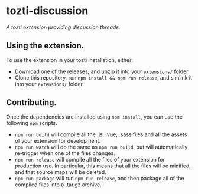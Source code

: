 # tozti-discussion
*A tozti extension providing discussion threads.*

## Using the extension.

To use the extension in your tozti installation, either:
- Download one of the releases, and unzip it into your `extensions/` folder.
- Clone this repository, run `npm install && npm run release`, and simlink it into your `extensions/` folder.

## Contributing.

Once the dependencies are installed using `npm install`, you can use the following `npm` scripts.

- `npm run build` will compile all the .js, .vue, .sass files and all the assets of your extension for development.
- `npm run watch` will do the same as `npm run build`, but will automatically re-trigger when one of the files changes.
- `npm run release` will compile all the files of your extension for production use. 
   In particular, this means that all the files will be minified, and that source maps will be deleted.
- `npm run package` will run `npm run release`, and then package all of the compiled files into a .tar.gz archive.